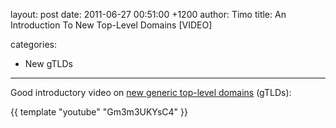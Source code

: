 layout: post
date: 2011-06-27 00:51:00 +1200
author: Timo
title: An Introduction To New Top-Level Domains [VIDEO]

categories:
  - New gTLDs

----

Good introductory video on [new generic top-level domains](https://iwantmyname.com/blog/2011/06/new-top-level-domain-extensions-are-coming.html) (gTLDs):

{{ template "youtube" "Gm3m3UKYsC4" }}
